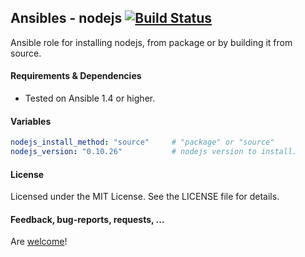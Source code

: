 ## Ansibles - nodejs [![Build Status](https://travis-ci.org/Ansibles/nodejs.png)](https://travis-ci.org/Ansibles/nodejs)

Ansible role for installing nodejs, from package or by building it from source.


#### Requirements & Dependencies
- Tested on Ansible 1.4 or higher.


#### Variables

```yaml
nodejs_install_method: "source"     # "package" or "source"
nodejs_version: "0.10.26"           # nodejs version to install.
```


#### License

Licensed under the MIT License. See the LICENSE file for details.


#### Feedback, bug-reports, requests, ...

Are [welcome](https://github.com/ansibles/nodejs/issues)!
